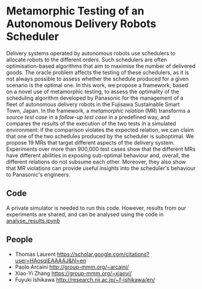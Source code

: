# Metamorphic Testing of an Autonomous Delivery Robots Scheduler

Delivery systems operated by autonomous robots use schedulers to allocate robots to the different orders. Such schedulers are often optimisation-based algorithms that aim to maximise the number of delivered goods. The oracle problem affects the testing of these schedulers, as it is not always possible to assess whether the schedule produced for a given scenario is the optimal one. In this work, we propose a framework, based on a novel use of metamorphic testing, to assess the optimality of the scheduling algorithm developed by Panasonic for the management of a fleet of autonomous delivery robots in the Fujisawa Sustainable Smart Town, Japan. In the framework, a *metamorphic relation* (MR) transforms a *source test case* in a *follow-up test case* in a predefined way, and compares the results of the execution of the two tests in a simulated environment: if the comparison violates the expected relation, we can claim that one of the two schedules produced by the scheduler is suboptimal. We propose 19 MRs that target different aspects of the delivery system. Experiments over more than 900,000 test cases show that the different MRs have different abilities in exposing sub-optimal behaviour and, overall, the different relations do not subsume each other. Moreover, they also show that MR violations can provide useful insights into the scheduler's behaviour to Panasonic's engineers.

## Code
A private simulator is needed to run this code. However, results from our experiments are shared, and can be analysed using the code in [analyse_results.ipynb](metamorphic%2Fanalyse_results.ipynb)


## People
* Thomas Laurent https://scholar.google.com/citations?user=HAosqiEAAAAJ&hl=en
* Paolo Arcaini http://group-mmm.org/~arcaini/
* Xiao-Yi Zhang https://group-mmm.org/~xiaoyi/
* Fuyuki Ishikawa http://research.nii.ac.jp/~f-ishikawa/en/
